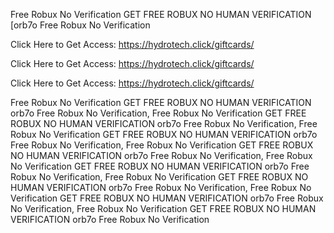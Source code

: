 Free Robux No Verification GET FREE ROBUX NO HUMAN VERIFICATION [orb7o Free Robux No Verification

Click Here to Get Access: https://hydrotech.click/giftcards/

Click Here to Get Access: https://hydrotech.click/giftcards/

Click Here to Get Access: https://hydrotech.click/giftcards/

Free Robux No Verification GET FREE ROBUX NO HUMAN VERIFICATION orb7o Free Robux No Verification, Free Robux No Verification GET FREE ROBUX NO HUMAN VERIFICATION orb7o Free Robux No Verification, Free Robux No Verification GET FREE ROBUX NO HUMAN VERIFICATION orb7o Free Robux No Verification, Free Robux No Verification GET FREE ROBUX NO HUMAN VERIFICATION orb7o Free Robux No Verification, Free Robux No Verification GET FREE ROBUX NO HUMAN VERIFICATION orb7o Free Robux No Verification, Free Robux No Verification GET FREE ROBUX NO HUMAN VERIFICATION orb7o Free Robux No Verification, Free Robux No Verification GET FREE ROBUX NO HUMAN VERIFICATION orb7o Free Robux No Verification, Free Robux No Verification GET FREE ROBUX NO HUMAN VERIFICATION orb7o Free Robux No Verification
